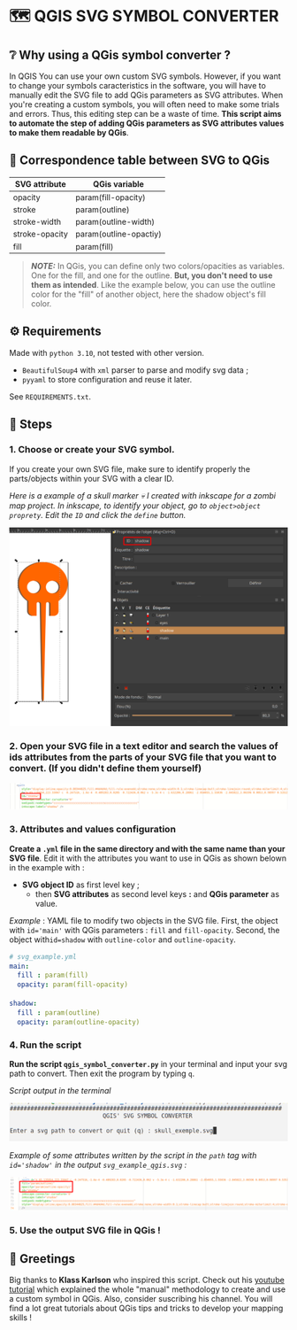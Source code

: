 # 🗺️ QGIS SVG SYMBOL CONVERTER 

## ❔ Why using a QGis symbol converter ? 

In QGIS You can use your own custom SVG symbols. However, if you want to change your symbols caracteristics in the software, you will have to manually edit the SVG file to add QGis parameters as SVG attributes. When you're creating a custom symbols, you will often need to make some trials and errors. Thus, this editing step can be a waste of time. **This script aims to automate the step of adding QGis parameters as SVG attributes values to make them readable by QGis**.

## 🔎 Correspondence table between SVG to QGis

| SVG attribute   | QGis variable           |
|--               |--                       |
| opacity         | param(fill-opacity)     |
| stroke          | param(outline)          |
| stroke-width    | param(outline-width)    |
| stroke-opacity  | param(outline-opactiy)  | 
| fill            | param(fill)             |

> **_NOTE:_** In QGis, you can define only two colors/opacities as variables. One for the fill, and one for the outline. **But, you don't need to use them as intended**. Like the example below, you can use the outline color for the "fill" of another object, here the shadow object's fill color. 

## ⚙️ Requirements 

Made with `python 3.10`, not tested with other version. 
- `BeautifulSoup4` with  `xml` parser to parse and modify svg data ;
- `pyyaml` to store configuration and reuse it later. 

See `REQUIREMENTS.txt`. 

## 🚀 Steps 

### 1. **Choose or create your SVG symbol**. 

If you create your own SVG file, make sure to identify properly the parts/objects within your SVG with a clear ID. 

*Here is a example of a skull marker 💀 I created with inkscape for a zombi map project. In inkscape, to identify your object, go to `object>object proprety`. Edit the `ID` and click the `define` button.*

![](picture/2022-10-10_sreenshot__4.png)

### 2. Open your SVG file in a text editor and **search the values of ids attributes** from the parts of your SVG file that you want to convert. (If you didn't define them yourself)

![](picture/2022-10-10_sreenshot_2.png)


### 3. Attributes and values configuration

**Create a `.yml` file in the same directory and with the same name than your SVG file**. Edit it with the attributes you want to use in QGis as shown belown in the example with : 
 - **SVG object ID** as first level key ;
   - then **SVG attributes** as second level keys **:** and **QGis parameter** as value.

*Example* :  YAML file to modify two objects in the SVG file. First, the object with `id='main'` with QGis parameters : `fill` and `fill-opacity`. Second, the object with`id=shadow` with `outline-color` and `outline-opacity`.

```yaml
# svg_example.yml
main: 
  fill : param(fill)
  opacity: param(fill-opacity)

shadow: 
  fill : param(outline)
  opacity: param(outline-opacity)
```

### 4. Run the script

**Run the script `qgis_symbol_converter.py`** in your terminal and input your svg path to convert. Then exit the program by typing `q`.

*Script output in the terminal*

![](picture/2022-10-10_sreenshot_.png)

*Example of some attributes written by the script in the `path` tag with `id='shadow'` in the output `svg_example_qgis.svg` :*

![](picture/2022-10-10_sreenshot__3.png)

### 5. **Use the output SVG file in QGis !**


## 🍻 Greetings 

Big thanks to **Klass Karlson** who inspired this script. Check out his [youtube tutorial](https://www.youtube.com/watch?v=6ZNesLmaJ0M&pp=ugMICgJmchABGAE%3D) which explained the whole "manual" methodology to create and use a custom symbol in QGis. Also, consider suscribing his channel. You will find a lot great tutorials about QGis tips and tricks to develop your mapping skills !



